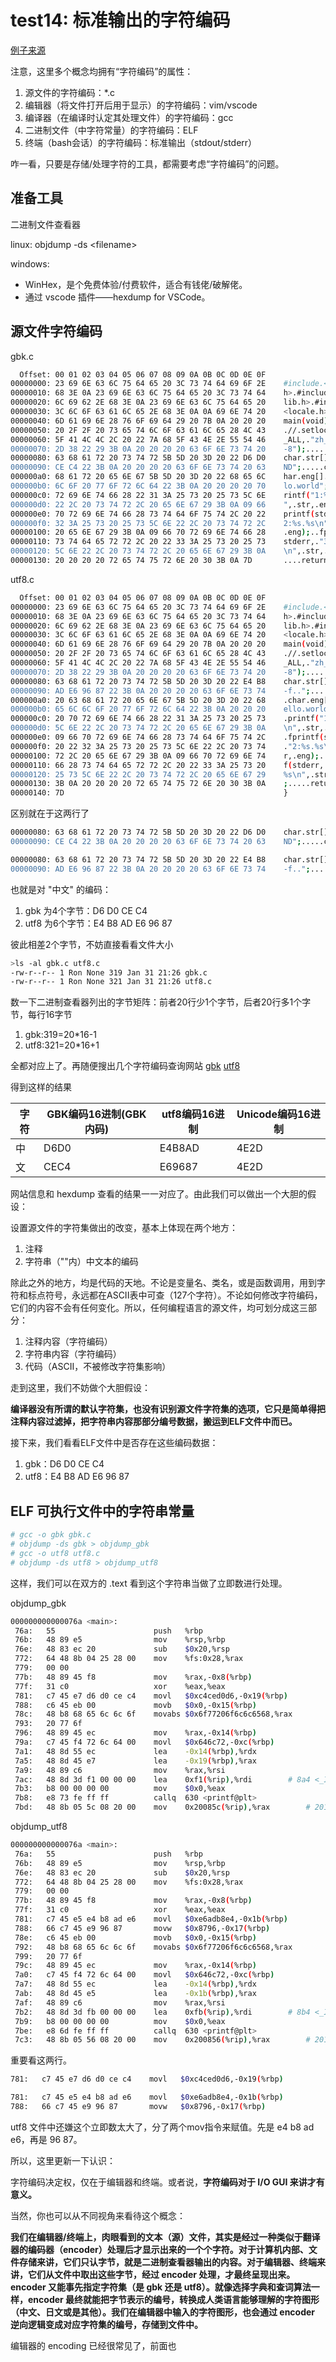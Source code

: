 # test14: 标准输出的字符编码

[例子来源](https://www.cnblogs.com/dejavu/archive/2012/09/16/2687586.html)

注意，这里多个概念均拥有“字符编码”的属性：

1. 源文件的字符编码：*.c
2. 编辑器（将文件打开后用于显示）的字符编码：vim/vscode
3. 编译器（在编译时认定其处理文件）的字符编码：gcc
4. 二进制文件（中字符常量）的字符编码：ELF
5. 终端（bash会话）的字符编码：标准输出（stdout/stderr）

咋一看，只要是存储/处理字符的工具，都需要考虑“字符编码”的问题。

## 准备工具

二进制文件查看器

linux: objdump -ds \<filename\>

windows: 
* WinHex，是个免费体验/付费软件，适合有钱佬/破解佬。
* 通过 vscode 插件——hexdump for VSCode。

## 源文件字符编码

gbk.c

```bash
  Offset: 00 01 02 03 04 05 06 07 08 09 0A 0B 0C 0D 0E 0F 	
00000000: 23 69 6E 63 6C 75 64 65 20 3C 73 74 64 69 6F 2E    #include.<stdio.
00000010: 68 3E 0A 23 69 6E 63 6C 75 64 65 20 3C 73 74 64    h>.#include.<std
00000020: 6C 69 62 2E 68 3E 0A 23 69 6E 63 6C 75 64 65 20    lib.h>.#include.
00000030: 3C 6C 6F 63 61 6C 65 2E 68 3E 0A 0A 69 6E 74 20    <locale.h>..int.
00000040: 6D 61 69 6E 28 76 6F 69 64 29 20 7B 0A 20 20 20    main(void).{....
00000050: 20 2F 2F 20 73 65 74 6C 6F 63 61 6C 65 28 4C 43    .//.setlocale(LC
00000060: 5F 41 4C 4C 2C 20 22 7A 68 5F 43 4E 2E 55 54 46    _ALL,."zh_CN.UTF
00000070: 2D 38 22 29 3B 0A 20 20 20 20 63 6F 6E 73 74 20    -8");.....const.
00000080: 63 68 61 72 20 73 74 72 5B 5D 20 3D 20 22 D6 D0    char.str[].=."VP
00000090: CE C4 22 3B 0A 20 20 20 20 63 6F 6E 73 74 20 63    ND";.....const.c
000000a0: 68 61 72 20 65 6E 67 5B 5D 20 3D 20 22 68 65 6C    har.eng[].=."hel
000000b0: 6C 6F 20 77 6F 72 6C 64 22 3B 0A 20 20 20 20 70    lo.world";.....p
000000c0: 72 69 6E 74 66 28 22 31 3A 25 73 20 25 73 5C 6E    rintf("1:%s.%s\n
000000d0: 22 2C 20 73 74 72 2C 20 65 6E 67 29 3B 0A 09 66    ",.str,.eng);..f
000000e0: 70 72 69 6E 74 66 28 73 74 64 6F 75 74 2C 20 22    printf(stdout,."
000000f0: 32 3A 25 73 20 25 73 5C 6E 22 2C 20 73 74 72 2C    2:%s.%s\n",.str,
00000100: 20 65 6E 67 29 3B 0A 09 66 70 72 69 6E 74 66 28    .eng);..fprintf(
00000110: 73 74 64 65 72 72 2C 20 22 33 3A 25 73 20 25 73    stderr,."3:%s.%s
00000120: 5C 6E 22 2C 20 73 74 72 2C 20 65 6E 67 29 3B 0A    \n",.str,.eng);.
00000130: 20 20 20 20 72 65 74 75 72 6E 20 30 3B 0A 7D       ....return.0;.}
```

utf8.c

```bash
  Offset: 00 01 02 03 04 05 06 07 08 09 0A 0B 0C 0D 0E 0F 	
00000000: 23 69 6E 63 6C 75 64 65 20 3C 73 74 64 69 6F 2E    #include.<stdio.
00000010: 68 3E 0A 23 69 6E 63 6C 75 64 65 20 3C 73 74 64    h>.#include.<std
00000020: 6C 69 62 2E 68 3E 0A 23 69 6E 63 6C 75 64 65 20    lib.h>.#include.
00000030: 3C 6C 6F 63 61 6C 65 2E 68 3E 0A 0A 69 6E 74 20    <locale.h>..int.
00000040: 6D 61 69 6E 28 76 6F 69 64 29 20 7B 0A 20 20 20    main(void).{....
00000050: 20 2F 2F 20 73 65 74 6C 6F 63 61 6C 65 28 4C 43    .//.setlocale(LC
00000060: 5F 41 4C 4C 2C 20 22 7A 68 5F 43 4E 2E 55 54 46    _ALL,."zh_CN.UTF
00000070: 2D 38 22 29 3B 0A 20 20 20 20 63 6F 6E 73 74 20    -8");.....const.
00000080: 63 68 61 72 20 73 74 72 5B 5D 20 3D 20 22 E4 B8    char.str[].=."d8
00000090: AD E6 96 87 22 3B 0A 20 20 20 20 63 6F 6E 73 74    -f..";.....const
000000a0: 20 63 68 61 72 20 65 6E 67 5B 5D 20 3D 20 22 68    .char.eng[].=."h
000000b0: 65 6C 6C 6F 20 77 6F 72 6C 64 22 3B 0A 20 20 20    ello.world";....
000000c0: 20 70 72 69 6E 74 66 28 22 31 3A 25 73 20 25 73    .printf("1:%s.%s
000000d0: 5C 6E 22 2C 20 73 74 72 2C 20 65 6E 67 29 3B 0A    \n",.str,.eng);.
000000e0: 09 66 70 72 69 6E 74 66 28 73 74 64 6F 75 74 2C    .fprintf(stdout,
000000f0: 20 22 32 3A 25 73 20 25 73 5C 6E 22 2C 20 73 74    ."2:%s.%s\n",.st
00000100: 72 2C 20 65 6E 67 29 3B 0A 09 66 70 72 69 6E 74    r,.eng);..fprint
00000110: 66 28 73 74 64 65 72 72 2C 20 22 33 3A 25 73 20    f(stderr,."3:%s.
00000120: 25 73 5C 6E 22 2C 20 73 74 72 2C 20 65 6E 67 29    %s\n",.str,.eng)
00000130: 3B 0A 20 20 20 20 72 65 74 75 72 6E 20 30 3B 0A    ;.....return.0;.
00000140: 7D                                                 }
```

区别就在于这两行了

```bash
00000080: 63 68 61 72 20 73 74 72 5B 5D 20 3D 20 22 D6 D0    char.str[].=."VP
00000090: CE C4 22 3B 0A 20 20 20 20 63 6F 6E 73 74 20 63    ND";.....const.c

00000080: 63 68 61 72 20 73 74 72 5B 5D 20 3D 20 22 E4 B8    char.str[].=."d8
00000090: AD E6 96 87 22 3B 0A 20 20 20 20 63 6F 6E 73 74    -f..";.....const
```

也就是对 "中文" 的编码：

1. gbk 为4个字节：D6 D0 CE C4
2. utf8 为6个字节：E4 B8 AD E6 96 87

彼此相差2个字节，不妨直接看看文件大小

```bash
>ls -al gbk.c utf8.c
-rw-r--r-- 1 Ron None 319 Jan 31 21:26 gbk.c
-rw-r--r-- 1 Ron None 321 Jan 31 21:26 utf8.c
```

数一下二进制查看器列出的字节矩阵：前者20行少1个字节，后者20行多1个字节，每行16字节

1. gbk:319=20*16-1
2. utf8:321=20*16+1

全都对应上了。再随便搜出几个字符编码查询网站 [gbk](http://www.mytju.com/classcode/tools/encode_gb2312.asp) [utf8](http://www.mytju.com/classcode/tools/encode_utf8.asp) 

得到这样的结果

字符 | GBK编码16进制(GBK内码) | utf8编码16进制 | Unicode编码16进制
--|--|--|--|
中 | D6D0 | E4B8AD | 4E2D
文 | CEC4 | E69687 | 4E2D

网站信息和 hexdump 查看的结果一一对应了。由此我们可以做出一个大胆的假设：

设置源文件的字符集做出的改变，基本上体现在两个地方：

1. 注释
2. 字符串（""内）中文本的编码

除此之外的地方，均是代码的天地。不论是变量名、类名，或是函数调用，用到字符和标点符号，永远都在ASCII表中可查（127个字符）。不论如何修改字符编码，它们的内容不会有任何变化。所以，任何编程语言的源文件，均可划分成这三部分：

1. 注释内容（字符编码）
2. 字符串内容（字符编码）
3. 代码（ASCII，不被修改字符集影响）

走到这里，我们不妨做个大胆假设：

**编译器没有所谓的默认字符集，也没有识别源文件字符集的选项，它只是简单得把注释内容过滤掉，把字符串内容那部分编号数据，搬运到ELF文件中而已。**

接下来，我们看看ELF文件中是否存在这些编码数据：

1. gbk：D6 D0 CE C4
2. utf8：E4 B8 AD E6 96 87
   
## ELF 可执行文件中的字符串常量

```bash
# gcc -o gbk gbk.c
# objdump -ds gbk > objdump_gbk
# gcc -o utf8 utf8.c
# objdump -ds utf8 > objdump_utf8
```

这样，我们可以在双方的 .text 看到这个字符串当做了立即数进行处理。

objdump_gbk

```bash
000000000000076a <main>:
 76a:	55                   	push   %rbp
 76b:	48 89 e5             	mov    %rsp,%rbp
 76e:	48 83 ec 20          	sub    $0x20,%rsp
 772:	64 48 8b 04 25 28 00 	mov    %fs:0x28,%rax
 779:	00 00 
 77b:	48 89 45 f8          	mov    %rax,-0x8(%rbp)
 77f:	31 c0                	xor    %eax,%eax
 781:	c7 45 e7 d6 d0 ce c4 	movl   $0xc4ced0d6,-0x19(%rbp)
 788:	c6 45 eb 00          	movb   $0x0,-0x15(%rbp)
 78c:	48 b8 68 65 6c 6c 6f 	movabs $0x6f77206f6c6c6568,%rax
 793:	20 77 6f 
 796:	48 89 45 ec          	mov    %rax,-0x14(%rbp)
 79a:	c7 45 f4 72 6c 64 00 	movl   $0x646c72,-0xc(%rbp)
 7a1:	48 8d 55 ec          	lea    -0x14(%rbp),%rdx
 7a5:	48 8d 45 e7          	lea    -0x19(%rbp),%rax
 7a9:	48 89 c6             	mov    %rax,%rsi
 7ac:	48 8d 3d f1 00 00 00 	lea    0xf1(%rip),%rdi        # 8a4 <_IO_stdin_used+0x4>
 7b3:	b8 00 00 00 00       	mov    $0x0,%eax
 7b8:	e8 73 fe ff ff       	callq  630 <printf@plt>
 7bd:	48 8b 05 5c 08 20 00 	mov    0x20085c(%rip),%rax        # 201020 
```

objdump_utf8

```bash
000000000000076a <main>:
 76a:	55                   	push   %rbp
 76b:	48 89 e5             	mov    %rsp,%rbp
 76e:	48 83 ec 20          	sub    $0x20,%rsp
 772:	64 48 8b 04 25 28 00 	mov    %fs:0x28,%rax
 779:	00 00 
 77b:	48 89 45 f8          	mov    %rax,-0x8(%rbp)
 77f:	31 c0                	xor    %eax,%eax
 781:	c7 45 e5 e4 b8 ad e6 	movl   $0xe6adb8e4,-0x1b(%rbp)
 788:	66 c7 45 e9 96 87    	movw   $0x8796,-0x17(%rbp)
 78e:	c6 45 eb 00          	movb   $0x0,-0x15(%rbp)
 792:	48 b8 68 65 6c 6c 6f 	movabs $0x6f77206f6c6c6568,%rax
 799:	20 77 6f 
 79c:	48 89 45 ec          	mov    %rax,-0x14(%rbp)
 7a0:	c7 45 f4 72 6c 64 00 	movl   $0x646c72,-0xc(%rbp)
 7a7:	48 8d 55 ec          	lea    -0x14(%rbp),%rdx
 7ab:	48 8d 45 e5          	lea    -0x1b(%rbp),%rax
 7af:	48 89 c6             	mov    %rax,%rsi
 7b2:	48 8d 3d fb 00 00 00 	lea    0xfb(%rip),%rdi        # 8b4 <_IO_stdin_used+0x4>
 7b9:	b8 00 00 00 00       	mov    $0x0,%eax
 7be:	e8 6d fe ff ff       	callq  630 <printf@plt>
 7c3:	48 8b 05 56 08 20 00 	mov    0x200856(%rip),%rax        # 201020 
 ```

重要看这两行。

 ```bash 
 781:	c7 45 e7 d6 d0 ce c4 	movl   $0xc4ced0d6,-0x19(%rbp)

 781:	c7 45 e5 e4 b8 ad e6 	movl   $0xe6adb8e4,-0x1b(%rbp)
 788:	66 c7 45 e9 96 87    	movw   $0x8796,-0x17(%rbp)
 ```

utf8 文件中还嫌这个立即数太大了，分了两个mov指令来赋值。先是 e4 b8 ad e6，再是 96 87。

所以，这里更新一下认识：

字符编码决定权，仅在于编辑器和终端。或者说，**字符编码对于 I/O GUI 来讲才有意义。**

当然，你也可以从不同视角来看待这个概念：

**我们在编辑器/终端上，肉眼看到的文本（源）文件，其实是经过一种类似于翻译器的编码器（encoder）处理后才显示出来的一个个字符。对于计算机内部、文件存储来讲，它们只认字节，就是二进制查看器输出的内容。对于编辑器、终端来讲，它们从文件中取出这些字节，经过 encoder 处理，才最终呈现出来。encoder 又能事先指定字符集（是 gbk 还是 utf8）。就像选择字典和查词算法一样，encoder 最终就能把字节表示的编号，转换成人类语言能够理解的字符图形（中文、日文或是其他）。我们在编辑器中输入的字符图形，也会通过 encoder 逆向逻辑变成对应字符集的编号，存储到文件中。**

编辑器的 encoding 已经很常见了，前面也